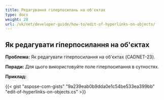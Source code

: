 ```yaml
---
title: Редагування гіперпосилань на об'єктах
type: docs
weight: 28
url: /uk/net/developer-guide/how-to/edit-of-hyperlinks-on-objects/
---
```


## **Як редагувати гіперпосилання на об'єктах**

**Проблема:** Як редагувати гіперпосилання на об'єктах (CADNET-23).

**Поради:** Для цього використовуйте поле гіперпосилання в сутностях.

**Приклад:**

{{< gist "aspose-com-gists" "9a239eab0b9dda0e1c54be533ea399bb" "edit-of-hyperlinks-on-objects.cs" >}}
